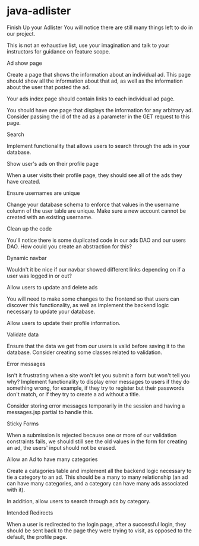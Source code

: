 # java-adlister

Finish Up your Adlister
You will notice there are still many things left to do in our project.

This is not an exhaustive list, use your imagination and talk to your instructors for guidance on feature scope.

Ad show page

Create a page that shows the information about an individual ad. This page should show all the information about that ad, as well as the information about the user that posted the ad.

Your ads index page should contain links to each individual ad page.

You should have one page that displays the information for any arbitrary ad. Consider passing the id of the ad as a parameter in the GET request to this page.

Search

Implement functionality that allows users to search through the ads in your database.

Show user's ads on their profile page

When a user visits their profile page, they should see all of the ads they have created.

Ensure usernames are unique

Change your database schema to enforce that values in the username column of the user table are unique. Make sure a new account cannot be created with an existing username.

Clean up the code

You'll notice there is some duplicated code in our ads DAO and our users DAO. How could you create an abstraction for this?

Dynamic navbar

Wouldn't it be nice if our navbar showed different links depending on if a user was logged in or out?

Allow users to update and delete ads

You will need to make some changes to the frontend so that users can discover this functionality, as well as implement the backend logic necessary to update your database.

Allow users to update their profile information.

Validate data

Ensure that the data we get from our users is valid before saving it to the database. Consider creating some classes related to validation.

Error messages

Isn't it frustrating when a site won't let you submit a form but won't tell you why? Implement functionality to display error messages to users if they do something wrong, for example, if they try to register but their passwords don't match, or if they try to create a ad without a title.

Consider storing error messages temporarily in the session and having a messages.jsp partial to handle this.

Sticky Forms

When a submission is rejected because one or more of our validation constraints fails, we should still see the old values in the form for creating an ad, the users' input should not be erased.

Allow an Ad to have many categories

Create a catagories table and implement all the backend logic necessary to tie a category to an ad. This should be a many to many relationship (an ad can have many categories, and a category can have many ads associated with it).

In addition, allow users to search through ads by category.

Intended Redirects

When a user is redirected to the login page, after a successful login, they should be sent back to the page they were trying to visit, as opposed to the default, the profile page.
